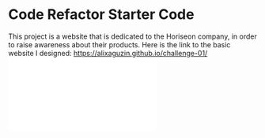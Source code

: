 # Code Refactor Starter Code
This project is a website that is dedicated to the Horiseon company, in order to raise awareness about their products. Here is the link to the basic website I designed: https://alixaguzin.github.io/challenge-01/ 
![screen-shot](./assets/images/screen-shot.pdf)